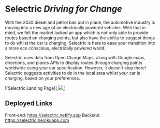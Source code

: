 # Selectric *Driving for Change*

With the 2030 diesel and petrol ban put in place, the automotive industry is moving into a new age of an electrically powered vehicles. With that in mind, we felt the market lacked an app which is not only able to provide routes based on charging points, but also have the ability to suggest things to do whilst the car is charging. Selectric is here to ease your transition into a more eco conscious, electrically powered world.

Selectric uses data from Open Charge Maps, along with Google maps, directions, and places APIs to display routes through charging points worldwide using your car specification. However, it doesn't stop there! Selectric suggests activities to do in the local area whilst your car is charging,  based on your preferences.

![Selectric Landing Page](<a href="https://lh3.googleusercontent.com/ygvrvoJy9OGFerUgiCWT5lhLc6tTDpkrsboy2hjZCm_84z6eavhbjTi0sEhcimTkb6Lx5OC2MGmbIZRzpZ6PnmUlGZAvpxNd0cLnjZv0F4bmZY2An-HaLGf6AiXSAQ1Z0heaFySBbw=w2400?source=screenshot.guru"> <img src="https://lh3.googleusercontent.com/ygvrvoJy9OGFerUgiCWT5lhLc6tTDpkrsboy2hjZCm_84z6eavhbjTi0sEhcimTkb6Lx5OC2MGmbIZRzpZ6PnmUlGZAvpxNd0cLnjZv0F4bmZY2An-HaLGf6AiXSAQ1Z0heaFySBbw=w600-h315-p-k" /> </a>)

## Deployed Links
Front-end: https://selectric.netlify.app
Backend: https://selectric.herokuapp.com